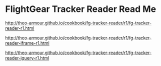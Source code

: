 FlightGear Tracker Reader Read Me
===


<http://theo-armour.github.io/cookbook/fg-tracker-reader/r1/fg-tracker-reader-r1.html>

<http://theo-armour.github.io/cookbook/fg-tracker-reader/r1/fg-tracker-reader-iframe-r1.html>

<http://theo-armour.github.io/cookbook/fg-tracker-reader/r1/fg-tracker-reader-jquery-r1.html>


